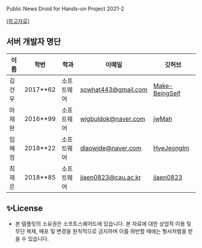 Public News Droid for Hands-on Project 2021-2

[(참고자료)](https://nevonprojects.com/public-news-droid/)


## 서버 개발자 명단

| 이름   | 학번     | 학과       | 이메일                                        | 깃허브                                        |
| ------ | -------- | ---------- | --------------------------------------------- | --------------------------------------------- |
| 김건우 | 2017**62 | 소프트웨어 | sowhat443@gmail.com | [Make-BeingSelf](https://github.com/Make-BeingSelf) |
| 마재완 | 2016**99 | 소프트웨어 | wigbuldok@naver.com | [jwMah](https://github.com/jwMah)             |
| 임혜정 | 2018**22 | 소프트웨어  |dlaowjde@naver.com | [HyeJeongIm](https://github.com/HyeJeongIm)       |
| 최재은 | 2018**85 | 소프트웨어 | jjaen0823@cau.ac.kr | [jjaen0823](https://github.com/jjaen0823)       |





## ✨License
- 본 템플릿의 소유권은 소프트스퀘어드에 있습니다. 본 자료에 대한 상업적 이용 및 무단 복제, 배포 및 변경을 원칙적으로 금지하며 이를 위반할 때에는 형사처벌을 받을 수 있습니다.
